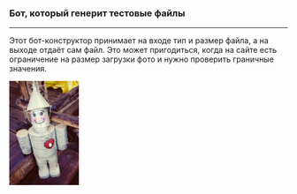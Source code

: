 ### Бот, который генерит тестовые файлы
___
Этот бот-конструктор принимает на входе тип и размер файла, а на выходе отдаёт сам файл.
Это может пригодиться, когда на сайте есть ограничение на размер загрузки фото и нужно проверить граничные значения.

<p  align="left">  
  <code><img width="25%" title="Pepe" src="picture/canister.png"></code>
</p>